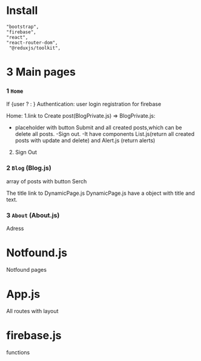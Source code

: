 # Install
    "bootstrap",
    "firebase",
    "react",
    "react-router-dom",
     "@reduxjs/toolkit",



# 3 Main pages
### 1 `Home`
If
{user ? <Home user={user} /> : <Authentication/>}
Authentication:
user login
registration for firebase


Home:
1.link to Create post(BlogPrivate.js) =>
BlogPrivate.js:
- placeholder with button Submit and all created posts,which can be  delete all posts. 
-Sign out. 
-It have components List.js(return all created posts with update and delete) and Alert.js (return alerts)
2. Sign Out

### 2 `Blog` (Blog.js)
array of posts  with button Serch

The title link to DynamicPage.js
DynamicPage.js have a object with title and text.

### 3 `About` (About.js)
Adress

# Notfound.js
Notfound pages

# App.js

All routes with layout

# firebase.js

functions



